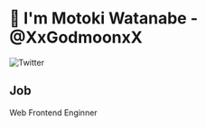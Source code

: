 # 👋 I'm Motoki Watanabe - @XxGodmoonxX

![Twitter](https://img.shields.io/twitter/follow/XxGodmoonxX?style=social)

## Job
Web Frontend Enginner
